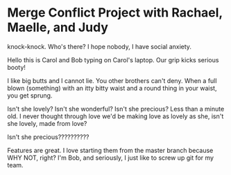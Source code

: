 <h1>Merge Conflict Project with Rachael, Maelle, and Judy</h1>

knock-knock. Who's there? I hope nobody, I have social anxiety.

Hello this is Carol and Bob typing on Carol's laptop. Our grip kicks serious booty!

I like big butts and I cannot lie. You other brothers can't deny. When a full blown (something) with an itty bitty waist and a round thing in your waist, you get sprung.

Isn't she lovely? Isn't she wonderful? Isn't she precious? Less than a minute old. I never thought through love we'd be making love as lovely as she, isn't she lovely, made from love?

Isn't she precious??????????

Features are great. I love starting them from the master branch because WHY NOT, right? I'm Bob, and seriously, I just like to screw up git for my team.
